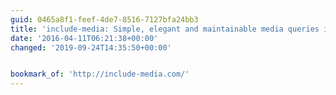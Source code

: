 ```yaml
---
guid: 0465a8f1-feef-4de7-8516-7127bfa24bb3
title: 'include-media: Simple, elegant and maintainable media queries in Sass'
date: '2016-04-11T06:21:38+00:00'
changed: '2019-09-24T14:35:50+00:00'


bookmark_of: 'http://include-media.com/'
---
```




